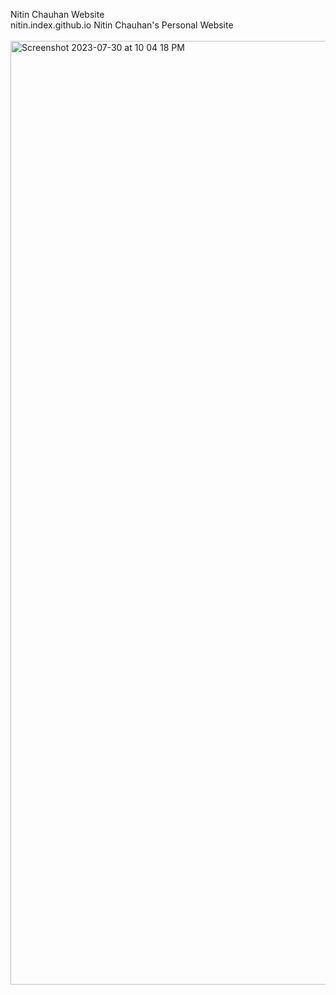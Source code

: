 Nitin Chauhan Website<br>
nitin.index.github.io Nitin Chauhan's Personal Website<br><br>
<img width="1510" alt="Screenshot 2023-07-30 at 10 04 18 PM" src="https://github.com/insidescripted/nitin.index/assets/54750557/6eff0726-56db-42dc-bb9d-46219478e959">
